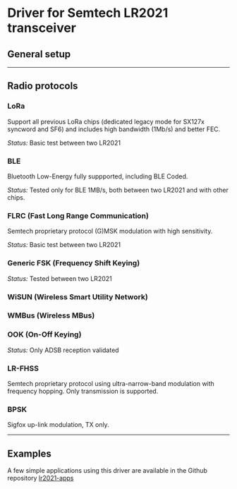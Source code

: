 # Driver for Semtech LR2021 transceiver

## General setup

---
## Radio protocols

### LoRa
Support all previous LoRa chips (dedicated legacy mode for SX127x syncword and SF6) and includes high bandwidth (1Mb/s) and better FEC.

*Status:* Basic test between two LR2021

### BLE
Bluetooth Low-Energy fully suppported, including BLE Coded.

*Status:* Tested only for BLE 1MB/s, both between two LR2021 and with other chips.

### FLRC (Fast Long Range Communication)
Semtech proprietary protocol (G)MSK modulation with high sensitivity.

*Status:* Basic test between two LR2021

### Generic FSK (Frequency Shift Keying)

*Status:* Tested between two LR2021

### WiSUN (Wireless Smart Utility Network)

### WMBus (Wireless MBus)

### OOK (On-Off Keying)

*Status:* Only ADSB reception validated

### LR-FHSS
Semtech proprietary protocol using ultra-narrow-band modulation with frequency hopping. Only transmission is supported.

### BPSK
Sigfox up-link modulation, TX only.

---
## Examples
A few simple applications using this driver are available
in the Github repository [lr2021-apps](https://github.com/TheClams/lr2021-apps)
